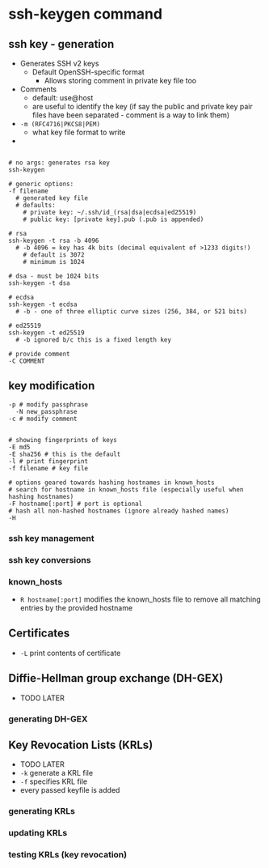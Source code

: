 # ssh-keygen command 

## ssh key - generation

- Generates SSH v2 keys 
  - Default OpenSSH-specific format
    - Allows storing comment in private key file too
- Comments 
  - default: use@host
  - are useful to identify the key (if say the public and private key pair files have been separated - comment is a way to link them)
- `-m (RFC4716|PKCS8|PEM)`
  - what key file format to write
- 

```shell

# no args: generates rsa key
ssh-keygen

# generic options:
-f filename 
  # generated key file
  # defaults: 
    # private key: ~/.ssh/id_(rsa|dsa|ecdsa|ed25519) 
    # public key: [private key].pub (.pub is appended)

# rsa  
ssh-keygen -t rsa -b 4096
  # -b 4096 = key has 4k bits (decimal equivalent of >1233 digits!)
    # default is 3072
    # minimum is 1024

# dsa - must be 1024 bits
ssh-keygen -t dsa 

# ecdsa 
ssh-keygen -t ecdsa 
  # -b - one of three elliptic curve sizes (256, 384, or 521 bits)

# ed25519
ssh-keygen -t ed25519
  # -b ignored b/c this is a fixed length key

# provide comment
-C COMMENT

```



## key modification


```shell
-p # modify passphrase
  -N new_passphrase
-c # modify comment


# showing fingerprints of keys
-E md5 
-E sha256 # this is the default
-l # print fingerprint 
-f filename # key file

# options geared towards hashing hostnames in known_hosts
# search for hostname in known_hosts file (especially useful when hashing hostnames)
-F hostname[:port] # port is optional
# hash all non-hashed hostnames (ignore already hashed names)
-H 
```

### ssh key management

### ssh key conversions

### known_hosts

- `R hostname[:port]` modifies the known_hosts file to remove all matching entries by the provided hostname

## Certificates
- `-L` print contents of certificate

## Diffie-Hellman group exchange (DH-GEX)
- TODO LATER
### generating DH-GEX

## Key Revocation Lists (KRLs)
- TODO LATER
- `-k` generate a KRL file
- `-f` specifies KRL file
- every passed keyfile is added

### generating KRLs
### updating KRLs
### testing KRLs (key revocation)

